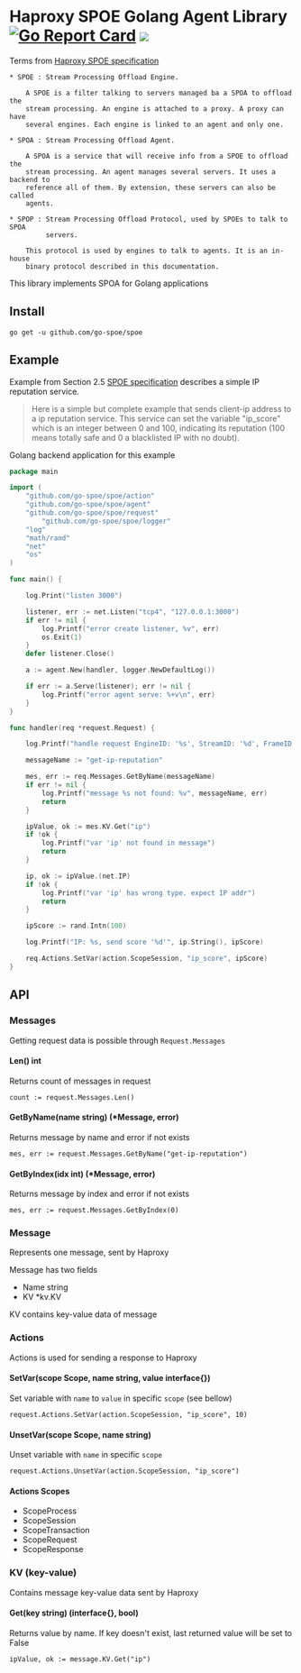 # Haproxy SPOE Golang Agent Library [![Go Report Card](https://goreportcard.com/badge/github.com/go-spoe/spoe)](https://goreportcard.com/report/github.com/go-spoe/spoe) ![](https://github.com/go-spoe/spoe/workflows/Test/badge.svg)

Terms from [Haproxy SPOE specification](https://www.haproxy.org/download/1.9/doc/SPOE.txt)

```
* SPOE : Stream Processing Offload Engine.

    A SPOE is a filter talking to servers managed ba a SPOA to offload the
    stream processing. An engine is attached to a proxy. A proxy can have
    several engines. Each engine is linked to an agent and only one.

* SPOA : Stream Processing Offload Agent.

    A SPOA is a service that will receive info from a SPOE to offload the
    stream processing. An agent manages several servers. It uses a backend to
    reference all of them. By extension, these servers can also be called
    agents.

* SPOP : Stream Processing Offload Protocol, used by SPOEs to talk to SPOA
         servers.

    This protocol is used by engines to talk to agents. It is an in-house
    binary protocol described in this documentation.
```


This library implements SPOA for Golang applications

## Install

```
go get -u github.com/go-spoe/spoe
```

## Example

Example from Section 2.5 [SPOE specification](https://www.haproxy.org/download/1.9/doc/SPOE.txt) describes a simple IP reputation service.

> Here is a simple but complete example that sends client-ip address to a ip
  reputation service. This service can set the variable "ip_score" which is an
  integer between 0 and 100, indicating its reputation (100 means totally safe
  and 0 a blacklisted IP with no doubt).

Golang backend application for this example

```go
package main

import (
	"github.com/go-spoe/spoe/action"
	"github.com/go-spoe/spoe/agent"
	"github.com/go-spoe/spoe/request"
        "github.com/go-spoe/spoe/logger"
	"log"
	"math/rand"
	"net"
	"os"
)

func main() {

	log.Print("listen 3000")

	listener, err := net.Listen("tcp4", "127.0.0.1:3000")
	if err != nil {
		log.Printf("error create listener, %v", err)
		os.Exit(1)
	}
	defer listener.Close()

	a := agent.New(handler, logger.NewDefaultLog())

	if err := a.Serve(listener); err != nil {
		log.Printf("error agent serve: %+v\n", err)
	}
}

func handler(req *request.Request) {

	log.Printf("handle request EngineID: '%s', StreamID: '%d', FrameID: '%d' with %d messages\n", req.EngineID, req.StreamID, req.FrameID, req.Messages.Len())

	messageName := "get-ip-reputation"

	mes, err := req.Messages.GetByName(messageName)
	if err != nil {
		log.Printf("message %s not found: %v", messageName, err)
		return
	}

	ipValue, ok := mes.KV.Get("ip")
	if !ok {
		log.Printf("var 'ip' not found in message")
		return
	}

	ip, ok := ipValue.(net.IP)
	if !ok {
		log.Printf("var 'ip' has wrong type. expect IP addr")
		return
	}

	ipScore := rand.Intn(100)

	log.Printf("IP: %s, send score '%d'", ip.String(), ipScore)

	req.Actions.SetVar(action.ScopeSession, "ip_score", ipScore)
}
```

## API

### Messages

Getting request data is possible through `Request.Messages`

#### Len() int

Returns count of messages in request

```
count := request.Messages.Len()
```

#### GetByName(name string) (*Message, error)

Returns message by name and error if not exists

```
mes, err := request.Messages.GetByName("get-ip-reputation")
```

#### GetByIndex(idx int) (*Message, error)

Returns message by index and error if not exists

```
mes, err := request.Messages.GetByIndex(0)
```

### Message

Represents one message, sent by Haproxy

Message has two fields
- Name string
- KV   *kv.KV

KV contains key-value data of message

### Actions

Actions is used for sending a response to Haproxy

#### SetVar(scope Scope, name string, value interface{})

Set variable with `name` to `value` in specific `scope` (see bellow)

```
request.Actions.SetVar(action.ScopeSession, "ip_score", 10)
```

#### UnsetVar(scope Scope, name string)

Unset variable with `name` in specific `scope`

```
request.Actions.UnsetVar(action.ScopeSession, "ip_score")
```

#### Actions Scopes
- ScopeProcess
- ScopeSession
- ScopeTransaction
- ScopeRequest
- ScopeResponse

### KV (key-value)

Contains message key-value data sent by Haproxy

#### Get(key string) (interface{}, bool)

Returns value by name. If key doesn't exist, last returned value will be set to False

```
ipValue, ok := message.KV.Get("ip")
```

